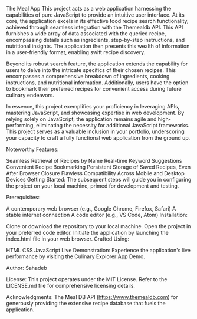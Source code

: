 The Meal App
This project acts as a web application harnessing the capabilities of pure JavaScript to provide an intuitive user interface. At its core, the application excels in its effective food recipe search functionality, achieved through seamless integration with the Themealdb API. This API furnishes a wide array of data associated with the queried recipe, encompassing details such as ingredients, step-by-step instructions, and nutritional insights. The application then presents this wealth of information in a user-friendly format, enabling swift recipe discovery.

Beyond its robust search feature, the application extends the capability for users to delve into the intricate specifics of their chosen recipes. This encompasses a comprehensive breakdown of ingredients, cooking instructions, and nutritional information. Additionally, users have the option to bookmark their preferred recipes for convenient access during future culinary endeavors.

In essence, this project exemplifies your proficiency in leveraging APIs, mastering JavaScript, and showcasing expertise in web development. By relying solely on JavaScript, the application remains agile and high-performing, eliminating the necessity for additional JavaScript frameworks. This project serves as a valuable inclusion in your portfolio, underscoring your capacity to craft a fully functional web application from the ground up.

Noteworthy Features:

Seamless Retrieval of Recipes by Name
Real-time Keyword Suggestions
Convenient Recipe Bookmarking
Persistent Storage of Saved Recipes, Even After Browser Closure
Flawless Compatibility Across Mobile and Desktop Devices
Getting Started:
The subsequent steps will guide you in configuring the project on your local machine, primed for development and testing.

Prerequisites:

A contemporary web browser (e.g., Google Chrome, Firefox, Safari)
A stable internet connection
A code editor (e.g., VS Code, Atom)
Installation:

Clone or download the repository to your local machine.
Open the project in your preferred code editor.
Initiate the application by launching the index.html file in your web browser.
Crafted Using:

HTML
CSS
JavaScript
Live Demonstration:
Experience the application's live performance by visiting the Culinary Explorer App Demo.

Author:
Sahadeb

License:
This project operates under the MIT License. Refer to the LICENSE.md file for comprehensive licensing details.

Acknowledgments:
The Meal DB API (https://www.themealdb.com) for generously providing the extensive recipe database that fuels the application.
